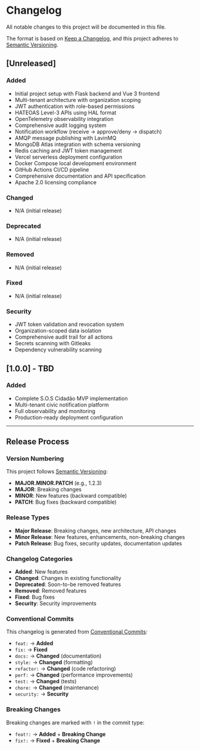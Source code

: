 # Changelog

All notable changes to this project will be documented in this file.

The format is based on [Keep a Changelog](https://keepachangelog.com/en/1.0.0/),
and this project adheres to [Semantic Versioning](https://semver.org/spec/v2.0.0.html).

## [Unreleased]

### Added
- Initial project setup with Flask backend and Vue 3 frontend
- Multi-tenant architecture with organization scoping
- JWT authentication with role-based permissions
- HATEOAS Level-3 APIs using HAL format
- OpenTelemetry observability integration
- Comprehensive audit logging system
- Notification workflow (receive → approve/deny → dispatch)
- AMQP message publishing with LavinMQ
- MongoDB Atlas integration with schema versioning
- Redis caching and JWT token management
- Vercel serverless deployment configuration
- Docker Compose local development environment
- GitHub Actions CI/CD pipeline
- Comprehensive documentation and API specification
- Apache 2.0 licensing compliance

### Changed
- N/A (initial release)

### Deprecated
- N/A (initial release)

### Removed
- N/A (initial release)

### Fixed
- N/A (initial release)

### Security
- JWT token validation and revocation system
- Organization-scoped data isolation
- Comprehensive audit trail for all actions
- Secrets scanning with Gitleaks
- Dependency vulnerability scanning

## [1.0.0] - TBD

### Added
- Complete S.O.S Cidadão MVP implementation
- Multi-tenant civic notification platform
- Full observability and monitoring
- Production-ready deployment configuration

---

## Release Process

### Version Numbering

This project follows [Semantic Versioning](https://semver.org/):

- **MAJOR.MINOR.PATCH** (e.g., 1.2.3)
- **MAJOR**: Breaking changes
- **MINOR**: New features (backward compatible)
- **PATCH**: Bug fixes (backward compatible)

### Release Types

- **Major Release**: Breaking changes, new architecture, API changes
- **Minor Release**: New features, enhancements, non-breaking changes
- **Patch Release**: Bug fixes, security updates, documentation updates

### Changelog Categories

- **Added**: New features
- **Changed**: Changes in existing functionality
- **Deprecated**: Soon-to-be removed features
- **Removed**: Removed features
- **Fixed**: Bug fixes
- **Security**: Security improvements

### Conventional Commits

This changelog is generated from [Conventional Commits](https://conventionalcommits.org/):

- `feat:` → **Added**
- `fix:` → **Fixed**
- `docs:` → **Changed** (documentation)
- `style:` → **Changed** (formatting)
- `refactor:` → **Changed** (code refactoring)
- `perf:` → **Changed** (performance improvements)
- `test:` → **Changed** (tests)
- `chore:` → **Changed** (maintenance)
- `security:` → **Security**

### Breaking Changes

Breaking changes are marked with `!` in the commit type:
- `feat!:` → **Added** + **Breaking Change**
- `fix!:` → **Fixed** + **Breaking Change**